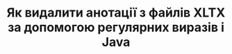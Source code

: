 ---
############################# Static ############################
layout: "auto-gen-gist"
draft: false
path: "uk/redaction/java/annotation/xltx"
otherformats: CSV DOC DOCM DOCX DOT DOTM DOTX PDF POT POTM PPS PPSM PPSX PPT PPTM PPTX RTF XLS XLSM XLSX XLT XLTM  

############################# Head ############################
head_title: "Редагувати XLTX анотації за допомогою регулярного виразу в Java"
head_description: "GroupDocs.Redactions Java API дозволяє розробникам редагувати анотації з PDF DOC DOCX RTF XLSX CSV PPT PPTX і зображень за допомогою регулярних виразів у Java"

############################# Header ############################
title: "Як видалити анотації з файлів XLTX за допомогою регулярних виразів і Java"
description: "GroupDocs.Redactions Java API дозволяє редагувати, приховувати або видаляти конфіденційні коментарі з текстових документів, робочих аркушів, презентацій, PDFs і зображень за допомогою регулярних виразів."

################### SubMenu/Download Button #####################
button:
    enable: true

############################# About ############################
about:
    enable: true
    title: "Що таке дезінфекція коментарів?"
    content: |
        Редагування або очищення тексту — це процес видалення конфіденційних або небажаних анотацій із цифрових документів, залишаючи недоторканими решту документа чи абзацу, що їх містить. Редагування допомагає користувачам і організаціям захистити конфіденційну інформацію, приховавши або остаточно видаливши її. Використовуючи GroupDocs.Redaction Java API, користувачі тепер можуть редагувати, приховувати або видаляти конфіденційний текст із текстових документів, робочих аркушів, презентацій PDF і файлів растрових зображень. API надає широкий спектр опцій і методів для редагування приватної інформації в документах. Він підтримує пошук і редагування за допомогою регулярних виразів, використання текстового (коди винятків) або графічного (кольорові прямокутники) редагування та багато іншого. Тож чому б не спробувати й автоматизувати процес редагування документів, завантаживши API та ознайомившись із його основними та розширеними функціями.

############################# Steps ############################
steps:
    enable: true
    block:
    - title_left: "Відредагуйте XLTX анотації за допомогою регулярних виразів у Java"
      content_left: |
        GroupDocs.Redaction дозволяє легко редагувати конфіденційні або приватні дані з ваших документів. Найпопулярнішим випадком редагування є видалення анотації з документа. 

        Наведений нижче код можна використовувати для застосування редагування анотації до документа за допомогою регулярного виразу. Це дозволяє користувачам замінювати всі коментарі, посилаючись на «іван» на «[відредаговано]» як код винятку,

      title_right: "Видаліть конфіденційні дані з коментарів XLTX"
      content_right: |
        * Створіть екземпляр класу [Redactor](https://apireference.groupdocs.com/redaction/java/com.groupdocs.redaction/Redactor) і завантажте файл XLTX
        * Створіть екземпляр класу [AnnotationRedaction](https://apireference.groupdocs.com/redaction/java/com.groupdocs.redaction.redactions/AnnotationRedaction)
        * Викликати метод redactor.apply з об’єктом класу AnnotationRedaction
        * Викличте метод redactor.save, щоб зберегти зміни 

      gisthash: "75d727ec8cec6c416b307caeee59f44b"
      gistfile: "AnnotationRedaction.java"
      
    - title_left: "Системні вимоги"
      content_left: |
        GroupDocs.Redaction for Java API підтримуються на всіх основних платформах і операційних системах. Щоб отримати повний посібник із системних вимог, відвідайте [системні вимоги](https://docs.groupdocs.com/redaction/java/system-requirements). Перш ніж виконувати наведений нижче код, переконайтеся, що у вашій системі встановлено такі передумови :
        * Операційні системи: Microsoft Windows, Linux, MacOS
        * Середовище розробки: NetBeans, Intellij IDEA, Eclipse тощо
        * Java Середовище виконання: J2SE 6.0 і вище
        * Отримайте останню версію GroupDocs.Redaction for Java від [Maven](https://repository.groupdocs.com/webapp/#/artifacts/browse/tree/General/repo/com/groupdocs/groupdocs-redaction)
        
      title_right: "Як використовувати GroupDocs.Redaction?"
      content_right: |
        * Дозвольте користувачам додавати власні формати документів і типи редагувань
        * Для видалення конфіденційної інформації не потрібне додаткове програмне забезпечення
        * Можливість налаштувати відображення діапазону сторінок документа як PDF
        * Простий спосіб редагувати різні типи метаданих: ім’я автора, версію, назву, тему, опис та багато іншого
        * Вилучення інформації про документ - тип файлу, кількість сторінок тощо.

############################# Demos ############################
demos:
    enable: true
############################# About Formats ############################
about_formats:
    enable: true
############################# More Formats ############################
more_formats:
    enable: true

############################# Back to top ###############################
back_to_top:
    enable: true
---